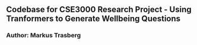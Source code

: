 ## Codebase for CSE3000 Research Project - Using Tranformers to Generate Wellbeing Questions
### Author: Markus Trasberg
